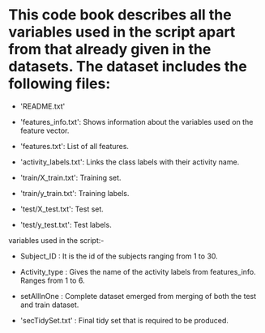 This code book describes all the variables used in the script apart from that already given in the datasets.
The dataset includes the following files:
=========================================

- 'README.txt'

- 'features_info.txt': Shows information about the variables used on the feature vector.

- 'features.txt': List of all features.

- 'activity_labels.txt': Links the class labels with their activity name.

- 'train/X_train.txt': Training set.

- 'train/y_train.txt': Training labels.

- 'test/X_test.txt': Test set.

- 'test/y_test.txt': Test labels.

variables used in the script:-

- Subject_ID : It is the id of the subjects ranging from 1 to 30.

- Activity_type : Gives the name of the activity labels from features_info. Ranges from 1 to 6.

- setAllInOne : Complete dataset emerged from merging of both the test and train dataset.

- 'secTidySet.txt' : Final tidy set that is required to be produced.
